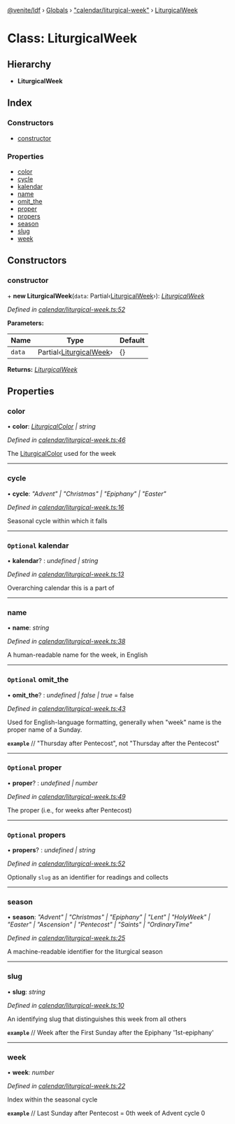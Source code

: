 [@venite/ldf](../README.md) › [Globals](../globals.md) › ["calendar/liturgical-week"](../modules/_calendar_liturgical_week_.md) › [LiturgicalWeek](_calendar_liturgical_week_.liturgicalweek.md)

# Class: LiturgicalWeek

## Hierarchy

* **LiturgicalWeek**

## Index

### Constructors

* [constructor](_calendar_liturgical_week_.liturgicalweek.md#constructor)

### Properties

* [color](_calendar_liturgical_week_.liturgicalweek.md#color)
* [cycle](_calendar_liturgical_week_.liturgicalweek.md#cycle)
* [kalendar](_calendar_liturgical_week_.liturgicalweek.md#optional-kalendar)
* [name](_calendar_liturgical_week_.liturgicalweek.md#name)
* [omit_the](_calendar_liturgical_week_.liturgicalweek.md#optional-omit_the)
* [proper](_calendar_liturgical_week_.liturgicalweek.md#optional-proper)
* [propers](_calendar_liturgical_week_.liturgicalweek.md#optional-propers)
* [season](_calendar_liturgical_week_.liturgicalweek.md#season)
* [slug](_calendar_liturgical_week_.liturgicalweek.md#slug)
* [week](_calendar_liturgical_week_.liturgicalweek.md#week)

## Constructors

###  constructor

\+ **new LiturgicalWeek**(`data`: Partial‹[LiturgicalWeek](_calendar_liturgical_week_.liturgicalweek.md)›): *[LiturgicalWeek](_calendar_liturgical_week_.liturgicalweek.md)*

*Defined in [calendar/liturgical-week.ts:52](https://github.com/gbj/venite/blob/0e61e49/ldf/src/calendar/liturgical-week.ts#L52)*

**Parameters:**

Name | Type | Default |
------ | ------ | ------ |
`data` | Partial‹[LiturgicalWeek](_calendar_liturgical_week_.liturgicalweek.md)› | {} |

**Returns:** *[LiturgicalWeek](_calendar_liturgical_week_.liturgicalweek.md)*

## Properties

###  color

• **color**: *[LiturgicalColor](_calendar_liturgical_color_.liturgicalcolor.md) | string*

*Defined in [calendar/liturgical-week.ts:46](https://github.com/gbj/venite/blob/0e61e49/ldf/src/calendar/liturgical-week.ts#L46)*

The [LiturgicalColor](_calendar_liturgical_color_.liturgicalcolor.md) used for the week

___

###  cycle

• **cycle**: *"Advent" | "Christmas" | "Epiphany" | "Easter"*

*Defined in [calendar/liturgical-week.ts:16](https://github.com/gbj/venite/blob/0e61e49/ldf/src/calendar/liturgical-week.ts#L16)*

Seasonal cycle within which it falls

___

### `Optional` kalendar

• **kalendar**? : *undefined | string*

*Defined in [calendar/liturgical-week.ts:13](https://github.com/gbj/venite/blob/0e61e49/ldf/src/calendar/liturgical-week.ts#L13)*

Overarching calendar this is a part of

___

###  name

• **name**: *string*

*Defined in [calendar/liturgical-week.ts:38](https://github.com/gbj/venite/blob/0e61e49/ldf/src/calendar/liturgical-week.ts#L38)*

A human-readable name for the week, in English

___

### `Optional` omit_the

• **omit_the**? : *undefined | false | true* = false

*Defined in [calendar/liturgical-week.ts:43](https://github.com/gbj/venite/blob/0e61e49/ldf/src/calendar/liturgical-week.ts#L43)*

Used for English-language formatting, generally when "week" name is the proper name of a Sunday.

**`example`** 
// "Thursday after Pentecost", not "Thursday after the Pentecost"

___

### `Optional` proper

• **proper**? : *undefined | number*

*Defined in [calendar/liturgical-week.ts:49](https://github.com/gbj/venite/blob/0e61e49/ldf/src/calendar/liturgical-week.ts#L49)*

The proper (i.e., for weeks after Pentecost)

___

### `Optional` propers

• **propers**? : *undefined | string*

*Defined in [calendar/liturgical-week.ts:52](https://github.com/gbj/venite/blob/0e61e49/ldf/src/calendar/liturgical-week.ts#L52)*

Optionally `slug` as an identifier for readings and collects

___

###  season

• **season**: *"Advent" | "Christmas" | "Epiphany" | "Lent" | "HolyWeek" | "Easter" | "Ascension" | "Pentecost" | "Saints" | "OrdinaryTime"*

*Defined in [calendar/liturgical-week.ts:25](https://github.com/gbj/venite/blob/0e61e49/ldf/src/calendar/liturgical-week.ts#L25)*

A machine-readable identifier for the liturgical season

___

###  slug

• **slug**: *string*

*Defined in [calendar/liturgical-week.ts:10](https://github.com/gbj/venite/blob/0e61e49/ldf/src/calendar/liturgical-week.ts#L10)*

An identifying slug that distinguishes this week from all others

**`example`** 
// Week after the First Sunday after the Epiphany
'1st-epiphany'

___

###  week

• **week**: *number*

*Defined in [calendar/liturgical-week.ts:22](https://github.com/gbj/venite/blob/0e61e49/ldf/src/calendar/liturgical-week.ts#L22)*

Index within the seasonal cycle

**`example`** 
// Last Sunday after Pentecost = 0th week of Advent cycle
0
